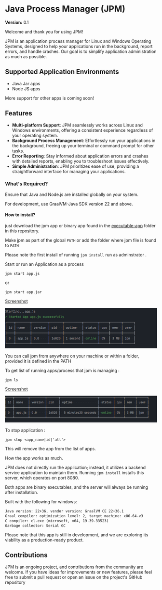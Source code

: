 # Java Process Manager (JPM)


**Version:** 0.1

Welcome and thank you for using JPM!

JPM is an application process manager for Linux and Windows Operating Systems, designed to help your applications run in the background, report errors, and handle crashes. Our goal is to simplify application administration as much as possible.

## Supported Application Environments
- Java Jar apps
- Node JS apps

More support for other apps is coming soon!

## Features

- **Multi-platform Support**: JPM seamlessly works across Linux and Windows environments, offering a consistent experience regardless of your operating system.
- **Background Process Management**: Effortlessly run your applications in the background, freeing up your terminal or command prompt for other tasks.
- **Error Reporting**: Stay informed about application errors and crashes with detailed reports, enabling you to troubleshoot issues effectively.
- **Simple Administration**: JPM prioritizes ease of use, providing a straightforward interface for managing your applications.

### What's Required?
Ensure that Java and Node.js are installed globally on your system.

For development, use GraalVM-Java SDK version 22 and above.

#### How to install?
just download the jpm app or binary app found in the [executable-app](/executable-app) folder in this repository.

Make jpm as part of the global `PATH` or add the folder where jpm file is found to `PATH`

Please note the first install of running `jpm install` run as adminstrator . 

Start or run an Application as a process
```shell
jpm start app.js 
```
or
```shell
jpm start app.jar
```
[Screenshot](imgs/1.png)

<img src="imgs/1.png">


You can call jpm from anywhere on your machine or within a folder, provided it is defined in the PATH

To get list of running apps/process that jpm is managing :

```shell
jpm ls
```

[Screenshot](imgs/2.png)

<img src="imgs/2.png">

To stop application :
```shell
jpm stop <app_name|id|'all'>
```

This will remove the app from the list of apps.

How the app works as much.

JPM does not directly run the application; instead, it utilizes a backend service application to maintain them. Running `jpm install` installs this server, which operates on port 8080.

Both apps are binary executables, and the server will always be running after installation.





Built with the following for windows:

```shell
Java version: 22+36, vendor version: GraalVM CE 22+36.1
Graal compiler: optimization level: 2, target machine: x86-64-v3
C compiler: cl.exe (microsoft, x64, 19.39.33523)
Garbage collector: Serial GC
```
Please note that this app is still in development, and we are exploring its viability as a production-ready product.


## Contributions
JPM is an ongoing project, and contributions from the community are welcome. If you have ideas for improvements or new features, please feel free to submit a pull request or open an issue on the project's GitHub repository


